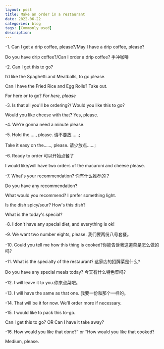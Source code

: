 ```yaml
---
layout: post
title: Make an order in a restaurant
date: 2022-06-22
categories: blog
tags: [Commonly used]
description:
---
```


-1. Can I get a drip coffee, please?/May I have a drip coffee, please?
 
Do you have drip coffee?/Can I order a drip coffee? 手冲咖啡

-2. Can I get this to go?

I’d like the Spaghetti and Meatballs, to go please.

Can I have the Fried Rice and Egg Rolls? Take out.

For here or to go? *For here, please*

-3. Is that all you'll be ordering?/ Would you like this to go?

Would you like cheese with that? Yes, please.

-4. We're gonna need a minute please.



-5. Hold the....., please. 请不要放......;

Take it easy on the......, please. 请少放点......;

-6. Ready to order 可以开始点餐了

I would like/will have two orders of the macaroni and cheese please.

-7. What's your recommendation?       你有什么推荐的？

Do you have any recommendation?

What would you recommend? I prefer something light.

Is the dish spicy/sour?  How's this dish?

What is the today's special?

-8. I don't have any special diet, and everything is ok!

-9. We want two number eights, please. 我们要两份八号套餐。

-10. Could you tell me how this thing is cooked?你能告诉我这道菜是怎么做的吗?

-11. What is the specialty of the restaurant? 这家店的招牌菜是什么?

Do you have any special meals today? 今天有什么特色菜吗?

-12. I will leave it to you.你来点菜吧。

-13. I will have the same as that one. 我要一份和那个一样的。

-14. That will be it for now. We'll order more if necessary.

-15. I would like to pack this to-go.

Can I get this to go? OR Can I have it take away?

-16. How would you like that done?” or “How would you like that cooked?

Medium, please.